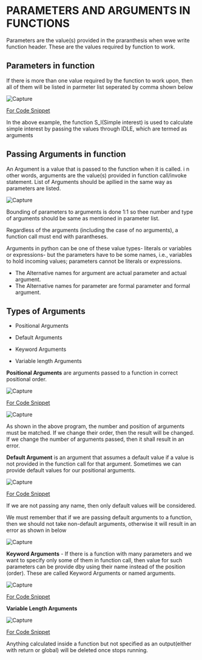 <h1>PARAMETERS AND ARGUMENTS IN FUNCTIONS</h1>

Parameters are the value(s) provided in the praranthesis when wwe write function header. These are the values required by function to work.

<h2>Parameters in function</h2>

If there is more than one value required by the function to work upon, then all of them will be listed in parmeter list seperated by comma shown below

![Capture](https://user-images.githubusercontent.com/87525399/135563222-2e519b95-3626-4775-8918-a708ff0e07ae.JPG)

[For Code Snippet](https://github.com/Dhruvpandey08/winter-of-contributing/blob/main/Python/Parameters_and_Arguments/Parameters_in_function_1.py)

In the above example, the function S_I(Simple interest) is used to calculate simple interest by passing the values through IDLE, which are termed as arguments

<h2>Passing Arguments in function</h2>

An Argument is a value that is passed to the function when it is called.  i n other words, arguments are the value(s) provided in function call/invoke statement. List of Arguments should be apllied in the same way as parameters are listed.

![Capture](https://user-images.githubusercontent.com/87525399/135565844-643b8cfe-1fa5-4a22-bd1a-6c1f5daacb82.JPG)

Bounding of parameters to arguments is done 1:1 so thee number and type of arguments should be same as mentioned in parameter list.

Regardless of the arguments (including the case of no arguments), a function call must end with parantheses.

Arguments in python can be one of these value types- literals or variables or expressions- but the parameters have to be some names, i.e., variables to hold incoming values; parameters cannot be literals or expressions.

* The Alternative names for argument are actual parameter and actual argument.
* The Alternative names for parameter are formal parameter and formal argument.

<h2> Types of Arguments</h2>

* Positional Arguments

* Default Arguments
 
* Keyword Arguments

* Variable length Arguments


<b>Positional Arguments</b> are arguments passed to a function in correct positional order.

![Capture](https://user-images.githubusercontent.com/87525399/135582084-3af73a05-ddd8-4ac0-bf61-262c34339159.JPG)


[For Code Snippet](https://github.com/Dhruvpandey08/winter-of-contributing/blob/main/Python/Parameters_and_Arguments/Positional_arguments.py)


![Capture](https://user-images.githubusercontent.com/87525399/135582175-5f90b035-0e08-43df-b1c5-cb5198ff6556.JPG)

As shown in the above program, the number and position of arguments must be matched. If we change their order, then the result will be changed.
If we change the number of arguments passed, then it shall result in an error.


<b>Default Argument</b> is an argument that assumes a default value if a value is not provided in the function call for that argument. Sometimes we can provide default values for our positional arguments.

![Capture](https://user-images.githubusercontent.com/87525399/135583119-5b7bd30d-61a1-4c19-a6b6-0d40a67c6b8f.JPG)

[For Code Snippet](https://github.com/Dhruvpandey08/winter-of-contributing/blob/main/Python/Parameters_and_Arguments/Default_Arguments.py)

If we are not passing any name, then only default values will be considered.

We must remember that if we are passing default arguments to a function, then we should not take non-default arguments, otherwise it will result in an error as shown in below

![Capture](https://user-images.githubusercontent.com/87525399/135583926-f850707f-a389-4c43-93d6-c5962372cd74.JPG)



<b>Keyword Arguments</b> - If there is a function with many parameters and we want to specify only some of them in function call, then value for such parameters can be provide dby using their name instead of the position (order). These are called Keyword Arguments or named arguments.

![Capture](https://user-images.githubusercontent.com/87525399/135584682-092d3327-7445-4029-83a9-1343f3be16be.JPG)

[For Code Snippet](https://github.com/Dhruvpandey08/winter-of-contributing/blob/main/Python/Parameters_and_Arguments/Keyword_arguments.py)


<b>Variable Length Arguments</b>

![Capture](https://user-images.githubusercontent.com/87525399/135585067-f8698101-8c35-4950-8c30-6fa305ffbe07.JPG)

[For Code Snippet](https://github.com/Dhruvpandey08/winter-of-contributing/blob/main/Python/Parameters_and_Arguments/Variable_Length_Arguments.py)

Anything calculated inside a function but not specified as an output(either with return or global) will be deleted once stops running.

